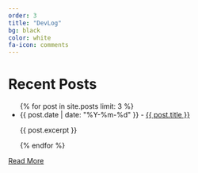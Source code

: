 ```yaml
---
order: 3
title: "DevLog"
bg: black
color: white
fa-icon: comments
---
```

# Recent Posts

<div>
<ul>
  {% for post in site.posts limit: 3 %}
    <li>
      {{ post.date | date: "%Y-%m-%d" }} - <a href="{{ post.url }}">{{ post.title }}</a>
      <p>{{ post.excerpt }}</p>
    </li>
  {% endfor %}
</ul>
</div>

[Read More](devlog.html)
